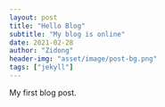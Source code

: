 ```yaml
---
layout: post
title: "Hello Blog"
subtitle: "My blog is online"
date: 2021-02-28
author: "Zidong"
header-img: "asset/image/post-bg.png"
tags: ["jekyll"]
---
```


My first blog post.